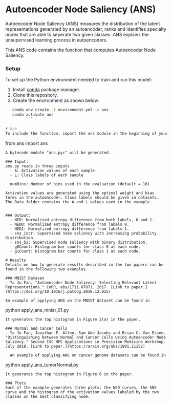 # Autoencoder Node Saliency (ANS)
Autoencoder Node Saliency (ANS) measures the distribution of the latent representations generated by an autoencoder, ranks and identifies specialty nodes that are able to seperate two given classes. ANS explains the unsupervised learning process in autoencoders.

This ANS code contains the function that computes Autoencoder Node Saliency.


### Setup
To set up the Python environment needed to train and run this model:
1. Install [conda](https://docs.conda.io/en/latest/) package manager. 
2. Clone this repository. 
3. Create the environment as shown below.

```bash
   conda env create -f environment.yml -n ans 
   conda activate ans 
         ```

# Use
To include the function, import the ans module in the beginning of your Python code.
```
from ans import ans
```
A bytecode module "ans.pyc" will be generated.

### Input:
ans.py reads in three inputs
  - A: Activation values of each sample  
  - L: Class labels of each sample
  
  numBins: Number of bins used in the evaluation (default = 10)

Activation values are generated using the optimal weight and bias terms in the autoencoder. Class labels should be given in datasets. The Data folder contains the A and L values used in the example. 
  
  
### Output:
  - NED: Normalized entropy difference from both labels, 0 and 1.  
  - NED0: Normalized entropy difference from labels 0. 
  - NED1: Normalized entropy difference from labels 1.
  - sns_incr: Supervised node saliency with increasing probability distribution. 
  - sns_bi: Supervised node saliency with binary distribution.  
  - g0Count: Histogram bar counts for class 0 at each node. 
  - g1Count: Histogram bar counts for class 1 at each node.  

# Results
Details on how to generate results described in the two papers can be found in the following two examples.

### MNIST Dataset
- Ya Ju Fan. "Autoencoder Node Saliency: Selecting Relevant Latent Representations." CoRR, abs/1711.07871. 2017. [Link to paper.](https://doi.org/10.1016/j.patcog.2018.12.015)

An example of applying ANS on the MNIST dataset can be found in 

```
python apply_ans_mnist_01.py
```
It generates the top histogram in Figure 2(a) in the paper. 

### Normal and Cancer Cells
- Ya Ju Fan, Jonathan E. Allen, Sam Ade Jacobs and Brian C. Van Essen. "Distinguishing between Normal and Cancer Cells Using Autoencoder Node Saliency." Second ISC HPC Applications in Precision Medicine Workshop. July 2018. [Link to paper.](https://arxiv.org/abs/1901.11152)

  An example of applying ANS on cancer genome datasets can be found in

```
python apply_ans_tumorNormal.py
```
It generates the top histogram in Figure 6 in the paper.

### Plots
Each of the example generates three plots: the NED curves, the SNS curve and the histogram of the activation values labeled by the two classes on the best classifying node.
